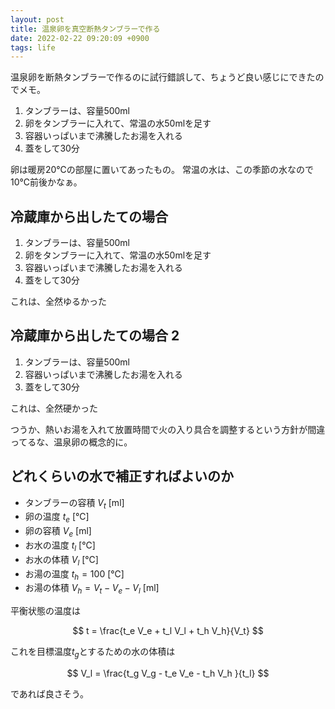 ```yaml
---
layout: post
title: 温泉卵を真空断熱タンブラーで作る
date: 2022-02-22 09:20:09 +0900
tags: life
---
```


温泉卵を断熱タンブラーで作るのに試行錯誤して、ちょうど良い感じにできたのでメモ。

1. タンブラーは、容量500ml
2. 卵をタンブラーに入れて、常温の水50mlを足す
3. 容器いっぱいまで沸騰したお湯を入れる
4. 蓋をして30分

卵は暖房20℃の部屋に置いてあったもの。
常温の水は、この季節の水なので10℃前後かなぁ。

## 冷蔵庫から出したての場合

1. タンブラーは、容量500ml
2. 卵をタンブラーに入れて、常温の水50mlを足す
3. 容器いっぱいまで沸騰したお湯を入れる
4. 蓋をして30分

これは、全然ゆるかった

## 冷蔵庫から出したての場合 2

1. タンブラーは、容量500ml
3. 容器いっぱいまで沸騰したお湯を入れる
4. 蓋をして30分

これは、全然硬かった

つうか、熱いお湯を入れて放置時間で火の入り具合を調整するという方針が間違ってるな、温泉卵の概念的に。

## どれくらいの水で補正すればよいのか

- タンブラーの容積 $V_t$ [ml]
- 卵の温度 $t_e$ [℃]
- 卵の容積 $V_e$ [ml]
- お水の温度 $t_l$ [℃]
- お水の体積 $V_l$ [℃]
- お湯の温度 $t_h=100$ [℃]
- お湯の体積 $V_h = V_t - V_e - V_l$ [ml]

平衡状態の温度は

$$
t = \frac{t_e V_e + t_l V_l + t_h V_h}{V_t}
$$

これを目標温度$t_g$とするための水の体積は

$$
V_l = \frac{t_g V_g - t_e V_e - t_h V_h }{t_l}
$$

であれば良さそう。
